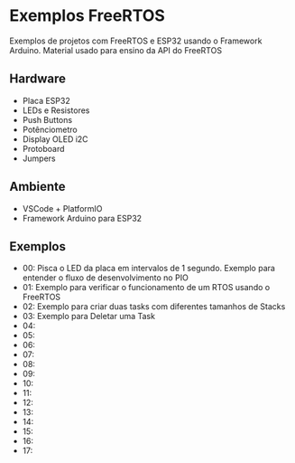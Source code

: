 # Exemplos FreeRTOS

Exemplos de projetos com FreeRTOS e ESP32 usando o Framework Arduino.
Material usado para ensino da API do FreeRTOS


## Hardware 
- Placa ESP32 
- LEDs e Resistores
- Push Buttons
- Potênciometro
- Display OLED i2C
- Protoboard
- Jumpers



## Ambiente
- VSCode + PlatformIO
- Framework Arduino para ESP32


## Exemplos

- 00: Pisca o LED da placa em intervalos de 1 segundo. Exemplo para entender o fluxo de desenvolvimento no PIO
- 01: Exemplo para verificar o funcionamento de um RTOS usando o FreeRTOS
- 02: Exemplo para criar duas tasks com diferentes tamanhos de Stacks
- 03: Exemplo para Deletar uma Task
- 04:
- 05:
- 06:
- 07:
- 08:
- 09:
- 10:
- 11:
- 12:
- 13:
- 14:
- 15:
- 16:
- 17:



